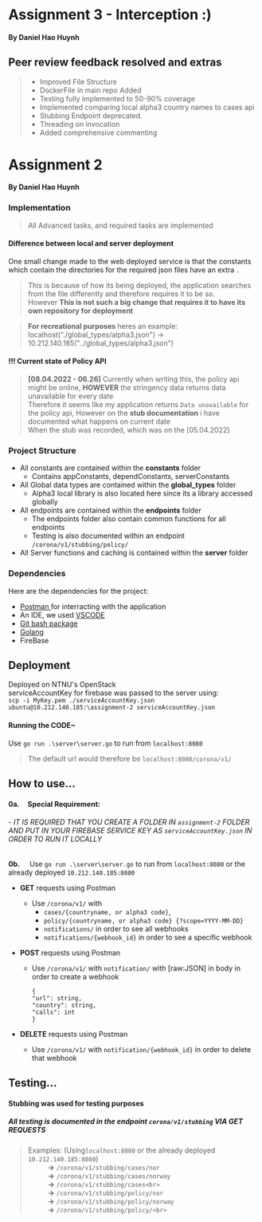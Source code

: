 # Assignment 3 - Interception :)
#### By Daniel Hao Huynh

## Peer review feedback resolved and extras
> - Improved File Structure <br>
> - DockerFile in main repo Added<br>
> - Testing fully implemented to 50-90% coverage<br>
> - Implemented comparing local alpha3 country names to cases api<br>
> - Stubbing Endpoint deprecated.<br>
> - Threading on invocation <br>
> - Added comprehensive commenting


# Assignment 2
#### By Daniel Hao Huynh

### Implementation
> All Advanced tasks, and required tasks are implemented
#### Difference between local and server deployment
One small change made to the web deployed service is that the constants which contain the directories for the required json files have an extra `.`<br>
> This is because of how its being deployed, the application searches from the file differently and therefore requires it to be so.<br>
However **This is not such a big change that requires it to have its own repository for deployment**

> **For recreational purposes** heres an example: localhost("./global_types/alpha3.json") -> 10.212.140.185("../global_types/alpha3.json")<br>

#### **!!!** Current state of Policy API
> **[08.04.2022 - 06.26]** Currently when writing this, the policy api might be online, **HOWEVER** the stringency data returns data unavailable for every date<br>
Therefore it seems like my application returns `Data unavailable` for the policy api, However on the **stub documentation** i have documented what happens on current date<br>
When the stub was recorded, which was on the [05.04.2022]

### Project Structure
-   All constants are contained within the **constants** folder<br>
    - Contains appConstants, dependConstants, serverConstants
-   All Global data types are contained within the **global_types** folder <br>
    - Alpha3 local library is also located here since its a library accessed globally<br>
-   All endpoints are contained within the **endpoints** folder<br>
    - The endpoints folder also contain common functions for all endpoints<br>
    - Testing is also documented within an endpoint `/corona/v1/stubbing/policy/`
-   All Server functions and caching is contained within the **server** folder <br>





### Dependencies 
Here are the dependencies for the project:
- <a href = https://www.postman.com/downloads/> Postman </a> for interracting with the application
- An IDE, we used <a href = https://code.visualstudio.com/download> VSCODE </a>
- <a href = https://git-scm.com/downloads> Git bash package</a>
- <a href = https://go.dev/dl/> Golang </a>
- FireBase

## Deployment
Deployed on NTNU's OpenStack<br>
serviceAccountKey for firebase was passed to the server using: <br> `scp -i MyKey.pem ./serviceAccountKey.json ubuntu@10.212.140.185:\assignment-2
serviceAccountKey.json ` 

#### Running the CODE~
Use `go run .\server\server.go` to run from `localhost:8080` 
> The default url would therefore be `localhost:8080/corona/v1/` 


## How to use...

#### **0a.**&nbsp;&nbsp;&nbsp;&nbsp;&nbsp;Special Requirement:
###### -    IT IS REQUIRED THAT YOU CREATE A FOLDER IN `assignment-2` FOLDER AND PUT IN YOUR FIREBASE SERVICE KEY AS `serviceAccountKey.json` IN ORDER TO RUN IT LOCALLY<br>

**0b.**&nbsp;&nbsp;&nbsp;&nbsp;&nbsp;Use `go run .\server\server.go` to run from `localhost:8080` or the already deployed `10.212.140.185:8080` <br>
-   **GET** requests using Postman <br>
    -   Use `/corona/v1/` with 
        -   `cases/{countryname, or alpha3 code}`, 
        -   `policy/{countryname, or alpha3 code} {?scope=YYYY-MM-DD}`
        -   `notifications/` in order to see all webhooks
        -   `notifications/{webhook_id}` in order to see a specific webhook
        
-   **POST** requests using Postman <br>
    -   Use `/corona/v1/` with `notification/` with [raw:JSON] in body in order to create a webhook<br>

            {
            "url": string,
            "country": string,
            "calls": int
            }
-   **DELETE** requests using Postman <br>
    -   Use `/corona/v1/` with `notification/{webhook_id}` in order to delete that webhook <br>


## Testing...
#### Stubbing was used for testing purposes
##### All testing is documented in the endpoint `corona/v1/stubbing` VIA **GET** REQUESTS
> Examples: (Using`localhost:8080` or the already deployed `10.212.140.185:8080`)<br>
&nbsp;&nbsp;&nbsp;&nbsp;&nbsp;&nbsp;&nbsp;&nbsp;&nbsp;&nbsp;**->** `/corona/v1/stubbing/cases/nor`  <br>
&nbsp;&nbsp;&nbsp;&nbsp;&nbsp;&nbsp;&nbsp;&nbsp;&nbsp;&nbsp;**->** `/corona/v1/stubbing/cases/norway` <br>
&nbsp;&nbsp;&nbsp;&nbsp;&nbsp;&nbsp;&nbsp;&nbsp;&nbsp;&nbsp;**->**  `/corona/v1/stubbing/cases<br>`<br>
&nbsp;&nbsp;&nbsp;&nbsp;&nbsp;&nbsp;&nbsp;&nbsp;&nbsp;&nbsp;**->** `/corona/v1/stubbing/policy/nor`<br>
&nbsp;&nbsp;&nbsp;&nbsp;&nbsp;&nbsp;&nbsp;&nbsp;&nbsp;&nbsp;**->**  `/corona/v1/stubbing/policy/norway`<br>
&nbsp;&nbsp;&nbsp;&nbsp;&nbsp;&nbsp;&nbsp;&nbsp;&nbsp;&nbsp;**->**   `/corona/v1/stubbing/policy/<br>`



